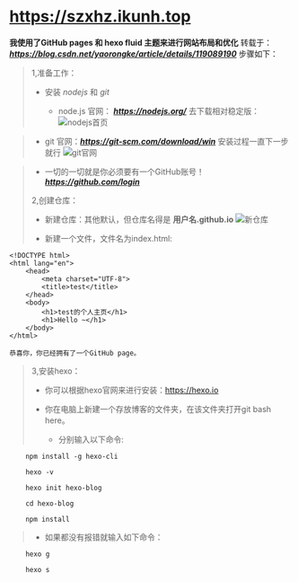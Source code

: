 # https://szxhz.ikunh.top

**我使用了GitHub pages 和 hexo fluid 主题来进行网站布局和优化**
转载于：***https://blog.csdn.net/yaorongke/article/details/119089190***
步骤如下：
> 1,准备工作：
>
>  - 安装 *nodejs* 和 *git*
>
>    - node.js 官网： ***https://nodejs.org/*** 去下载相对稳定版：
     ![nodejs首页](https://szxhz.github.io/szxhz.github.io-source/img/20230705002.png "node.js 网站首页")

>    
>    - git 官网：***https://git-scm.com/download/win*** 安装过程一直下一步就行
     ![git官网](https://szxhz.github.io/szxhz.github.io-source/img/20230705003.png "git")
    
>    - 一切的一切就是你必须要有一个GitHub账号！***https://github.com/login***
>
>  2,创建仓库：
>
>   - 新建仓库：其他默认，但仓库名得是 **用户名.github.io**
    ![新仓库](https://img-blog.csdnimg.cn/5b7236589dc8430d8b96c512e0989b23.png?x-oss-process=image/watermark,type_ZmFuZ3poZW5naGVpdGk,shadow_10,text_aHR0cHM6Ly9ibG9nLmNzZG4ubmV0L3lhb3JvbmdrZQ==,size_16,color_FFFFFF,t_70 "新仓库")
>
>   - 新建一个文件，文件名为index.html:

    <!DOCTYPE html>
    <html lang="en">
        <head>
            <meta charset="UTF-8">
            <title>test</title>
        </head>
        <body>
            <h1>test的个人主页</h1>
            <h1>Hello ~</h1>
        </body>
    </html>

    恭喜你，你已经拥有了一个GitHub page。
>
>  3,安装hexo：
>
>  - 你可以根据hexo官网来进行安装：https://hexo.io
>
>  - 你在电脑上新建一个存放博客的文件夹，在该文件夹打开git bash here。
>
>    - 分别输入以下命令:

        npm install -g hexo-cli

        hexo -v

        hexo init hexo-blog

        cd hexo-blog

        npm install
>
>   - 如果都没有报错就输入如下命令：
    
        hexo g
        
        hexo s

    